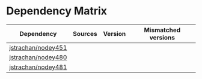 # Dependency Matrix

Dependency | Sources | Version | Mismatched versions
---------- | ------- | ------- | -------------------
[jstrachan/nodey451](https://github.com/jstrachan/nodey451.git) |  | []() | 
[jstrachan/nodey480](https://github.com/jstrachan/nodey480.git) |  | []() | 
[jstrachan/nodey481](https://github.com/jstrachan/nodey481.git) |  | []() | 
